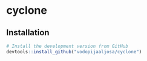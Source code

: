 # cyclone

## Installation

```R
# Install the development version from GitHub
devtools::install_github("vodopijaaljosa/cyclone")
```
